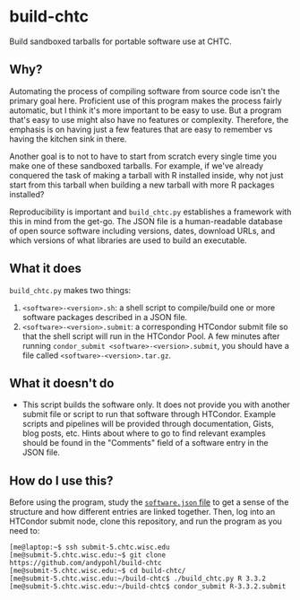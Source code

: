 # build-chtc
Build sandboxed tarballs for portable software use at CHTC.  

## Why? 
Automating the process of compiling software from source code isn't the primary goal here.  Proficient use of this program makes the process fairly automatic, but I think it's more important to be easy to use.  But a program that's easy to use might also have no features or complexity.  Therefore, the emphasis is on having just a few features that are easy to remember vs having the kitchen sink in there.

Another goal is to not to have to start from scratch every single time you make one of these sandboxed tarballs.  For example, if we've already conquered the task of making a tarball with R installed inside, why not just start from this tarball when building a new tarball with more R packages installed?

Reproducibility is important and `build_chtc.py` establishes a framework with this in mind from the get-go.  The JSON file is a human-readable database of open source software including versions, dates, download URLs, and which versions of what libraries are used to build an executable.  

## What it does
`build_chtc.py` makes two things:
   1. `<software>-<version>.sh`: a shell script to compile/build one or more software packages described in a JSON file.
   2. `<software>-<version>.submit`: a corresponding HTCondor submit file so that the shell script will run in the HTCondor Pool.
A few minutes after running `condor_submit <software>-<version>.submit`, you should have a file called `<software>-<version>.tar.gz`.  

## What it doesn't do
   * This script builds the software only.  It does not provide you with another submit file or script to run that software through HTCondor.  Example scripts and pipelines will be provided through documentation, Gists, blog posts, etc.  Hints about where to go to find relevant examples should be found in the "Comments" field of a software entry in the JSON file.  

## How do I use this?
Before using the program, study the [`software.json` file](https://github.com/andypohl/build-chtc/blob/master/software.json) to get a sense of the structure and how different entries are linked together.  Then, log into an HTCondor submit node, clone this repository, and run the program as you need to:

```
[me@laptop:~$ ssh submit-5.chtc.wisc.edu
[me@submit-5.chtc.wisc.edu:~$ git clone https://github.com/andypohl/build-chtc
[me@submit-5.chtc.wisc.edu:~$ cd build-chtc/
[me@submit-5.chtc.wisc.edu:~/build-chtc$ ./build_chtc.py R 3.3.2
[me@submit-5.chtc.wisc.edu:~/build-chtc$ condor_submit R-3.3.2.submit
```
